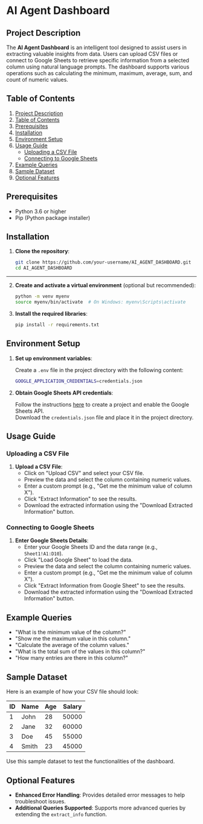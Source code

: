 # AI Agent Dashboard

## Project Description
The **AI Agent Dashboard** is an intelligent tool designed to assist users in extracting valuable insights from data. Users can upload CSV files or connect to Google Sheets to retrieve specific information from a selected column using natural language prompts. The dashboard supports various operations such as calculating the minimum, maximum, average, sum, and count of numeric values.

## Table of Contents
1. [Project Description](#project-description)
2. [Table of Contents](#table-of-contents)
3. [Prerequisites](#prerequisites)
4. [Installation](#installation)
5. [Environment Setup](#environment-setup)
6. [Usage Guide](#usage-guide)
   - [Uploading a CSV File](#uploading-a-csv-file)
   - [Connecting to Google Sheets](#connecting-to-google-sheets)
7. [Example Queries](#example-queries)
8. [Sample Dataset](#sample-dataset)
9. [Optional Features](#optional-features)

## Prerequisites
- Python 3.6 or higher
- Pip (Python package installer)

## Installation
1. **Clone the repository**:
   ```sh
   git clone https://github.com/your-username/AI_AGENT_DASHBOARD.git
   cd AI_AGENT_DASHBOARD
   ```

---


2. **Create and activate a virtual environment** (optional but recommended):
   ```sh
   python -m venv myenv
   source myenv/bin/activate  # On Windows: myenv\Scripts\activate
   ```

3. **Install the required libraries**:
   ```sh
   pip install -r requirements.txt
   ```

## Environment Setup
1. **Set up environment variables**:

   Create a `.env` file in the project directory with the following content:
   ```sh
   GOOGLE_APPLICATION_CREDENTIALS=credentials.json
   ```

2. **Obtain Google Sheets API credentials**:

   Follow the instructions [here](https://developers.google.com/sheets/api/quickstart/python) to create a project and enable the Google Sheets API.  
   Download the `credentials.json` file and place it in the project directory.

## Usage Guide

### Uploading a CSV File
1. **Upload a CSV File**:
   - Click on "Upload CSV" and select your CSV file.
   - Preview the data and select the column containing numeric values.
   - Enter a custom prompt (e.g., "Get me the minimum value of column X").
   - Click "Extract Information" to see the results.
   - Download the extracted information using the "Download Extracted Information" button.

### Connecting to Google Sheets
1. **Enter Google Sheets Details**:
   - Enter your Google Sheets ID and the data range (e.g., `Sheet1!A1:D10`).
   - Click "Load Google Sheet" to load the data.
   - Preview the data and select the column containing numeric values.
   - Enter a custom prompt (e.g., "Get me the minimum value of column X").
   - Click "Extract Information from Google Sheet" to see the results.
   - Download the extracted information using the "Download Extracted Information" button.

## Example Queries
- "What is the minimum value of the column?"
- "Show me the maximum value in this column."
- "Calculate the average of the column values."
- "What is the total sum of the values in this column?"
- "How many entries are there in this column?"

## Sample Dataset
Here is an example of how your CSV file should look:

| ID  | Name  | Age | Salary |
| --- | ----- | --- | ------ |
| 1   | John  | 28  | 50000  |
| 2   | Jane  | 32  | 60000  |
| 3   | Doe   | 45  | 55000  |
| 4   | Smith | 23  | 45000  |

Use this sample dataset to test the functionalities of the dashboard.

## Optional Features
- **Enhanced Error Handling**: Provides detailed error messages to help troubleshoot issues.
- **Additional Queries Supported**: Supports more advanced queries by extending the `extract_info` function.
